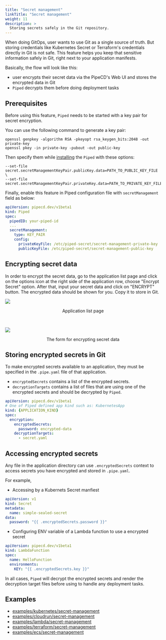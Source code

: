 ```yaml
---
title: "Secret management"
linkTitle: "Secret management"
weight: 11
description: >
  Storing secrets safely in the Git repository.
---
```


When doing GitOps, user wants to use Git as a single source of truth. But storing credentials like Kubernetes Secret or Terraform's credentials directly in Git is not safe.
This feature helps you keep that sensitive information safely in Git, right next to your application manifests.

Basically, the flow will look like this:
- user encrypts their secret data via the PipeCD's Web UI and stores the encrypted data in Git
- `Piped` decrypts them before doing deployment tasks

## Prerequisites

Before using this feature, `Piped` needs to be started with a key pair for secret encryption.

You can use the following command to generate a key pair:

``` console
openssl genpkey -algorithm RSA -pkeyopt rsa_keygen_bits:2048 -out private-key
openssl pkey -in private-key -pubout -out public-key
```

Then specify them while [installing](/docs/operator-manual/piped/installation/installing-on-kubernetes) the `Piped` with these options:

``` console
--set-file secret.secretManagementKeyPair.publicKey.data=PATH_TO_PUBLIC_KEY_FILE \
--set-file secret.secretManagementKeyPair.privateKey.data=PATH_TO_PRIVATE_KEY_FILE
```

Finally, enable this feature in Piped configuration file with `secretManagement` field as below:

``` yaml
apiVersion: pipecd.dev/v1beta1
kind: Piped
spec:
  pipedID: your-piped-id
  ...
  secretManagement:
    type: KEY_PAIR
    config:
      privateKeyFile: /etc/piped-secret/secret-management-private-key
      publicKeyFile: /etc/piped-secret/secret-management-public-key
```

## Encrypting secret data

In order to encrypt the secret data, go to the application list page and click on the options icon at the right side of the application row, choose "Encrypt Secret" option.
After that, input your secret data and click on "ENCRYPT" button.
The encrypted data should be shown for you. Copy it to store in Git.

![](/images/sealed-secret-application-list.png)
<p style="text-align: center;">
Application list page
</p>

<br>

![](/images/sealed-secret-encrypting-form.png)
<p style="text-align: center;">
The form for encrypting secret data
</p>

## Storing encrypted secrets in Git

To make encrypted secrets available to an application, they must be specified in the `.pipe.yaml` file of that application.

- `encryptedSecrets` contains a list of the encrypted secrets.
- `decryptionTargets` contains a list of files that are using one of the encrypted secrets and should be decrypted by `Piped`.

``` yaml
apiVersion: pipecd.dev/v1beta1
# One of Piped defined app kind such as: KubernetesApp
kind: {APPLICATION_KIND}
spec:
  encryption:
    encryptedSecrets:
      password: encrypted-data
    decryptionTargets:
      - secret.yaml
```

## Accessing encrypted secrets

Any file in the application directory can use `.encryptedSecrets` context to access secrets you have encrypted and stored in `.pipe.yaml`.

For example,

- Accessing by a Kubernets Secret manfiest

``` yaml
apiVersion: v1
kind: Secret
metadata:
  name: simple-sealed-secret
data:
  password: "{{ .encryptedSecrets.password }}"
```

- Configuring ENV variable of a Lambda function to use a encrypted secret

``` yaml
apiVersion: pipecd.dev/v1beta1
kind: LambdaFunction
spec:
  name: HelloFunction
  environments:
    KEY: "{{ .encryptedSecrets.key }}"
```

In all cases, `Piped` will decrypt the encrypted secrets and render the decryption target files before using to handle any deployment tasks.

## Examples

- [examples/kubernetes/secret-management](https://github.com/pipe-cd/examples/tree/master/kubernetes/secret-management)
- [examples/cloudrun/secret-management](https://github.com/pipe-cd/examples/tree/master/cloudrun/secret-management)
- [examples/lambda/secret-management](https://github.com/pipe-cd/examples/tree/master/lambda/secret-management)
- [examples/terraform/secret-management](https://github.com/pipe-cd/examples/tree/master/terraform/secret-management)
- [examples/ecs/secret-management](https://github.com/pipe-cd/examples/tree/master/ecs/secret-management)
